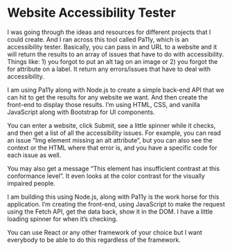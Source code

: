 # Website Accessibility Tester

I was going through the ideas and resources for different projects that I could create. And I ran across this tool called Pa11y, which is an accessibility tester. Basically, you can pass in and URL to a website and it will return the results to an array of issues that have to do with accessibility. Things like: 1) you forgot to put an alt tag on an image or 2) you forgot the for attribute on a label. It return any errors/issues that have to deal with accessibility.

I am using Pa11y along with Node.js to create a simple back-end API that we can hit to get the results for any website we want. And then create the front-end to display those results. I’m using HTML, CSS, and vanilla JavaScript along with Bootstrap for UI components.

You can enter a website, click Submit, see a little spinner while it checks, and then get a list of all the accessibility issues. For example, you can read an issue “Img element missing an alt attribute”, but you can also see the context or the HTML where that error is, and you have a specific code for each issue as well.

You may also get a message “This element has insufficient contrast at this conformance level”. It even looks at the color contrast for the visually impaired people.

I am building this using Node.js, along with Pa11y is the work horse for this application. I’m creating the front-end, using JavaScript to make the request using the Fetch API, get the data back, show it in the DOM. I have a little loading spinner for when it’s checking.

You can use React or any other framework of your choice but I want everybody to be able to do this regardless of the framework.
